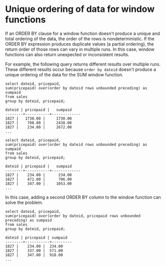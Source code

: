 # Unique ordering of data for window functions<a name="r_Examples_order_by_WF"></a>

If an ORDER BY clause for a window function doesn't produce a unique and total ordering of the data, the order of the rows is nondeterministic\. If the ORDER BY expression produces duplicate values \(a partial ordering\), the return order of those rows can vary in multiple runs\. In this case, window functions can also return unexpected or inconsistent results\. 

For example, the following query returns different results over multiple runs\. These different results occur because `order by dateid` doesn't produce a unique ordering of the data for the SUM window function\. 

```
select dateid, pricepaid,
sum(pricepaid) over(order by dateid rows unbounded preceding) as sumpaid
from sales
group by dateid, pricepaid;

dateid | pricepaid |   sumpaid
--------+-----------+-------------
1827 |   1730.00 |     1730.00
1827 |    708.00 |     2438.00
1827 |    234.00 |     2672.00
...

select dateid, pricepaid,
sum(pricepaid) over(order by dateid rows unbounded preceding) as sumpaid
from sales
group by dateid, pricepaid;

dateid | pricepaid |   sumpaid
--------+-----------+-------------
1827 |    234.00 |      234.00
1827 |    472.00 |      706.00
1827 |    347.00 |     1053.00
...
```

 In this case, adding a second ORDER BY column to the window function can solve the problem\. 

```
select dateid, pricepaid,
sum(pricepaid) over(order by dateid, pricepaid rows unbounded preceding) as sumpaid
from sales
group by dateid, pricepaid;

dateid | pricepaid | sumpaid
--------+-----------+---------
1827 |    234.00 |  234.00
1827 |    337.00 |  571.00
1827 |    347.00 |  918.00
...
```
